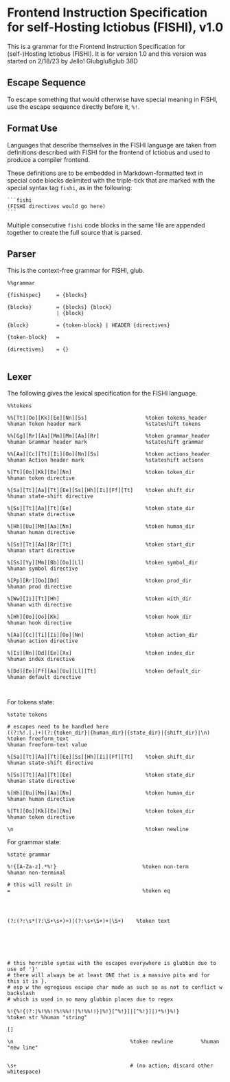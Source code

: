 # Frontend Instruction Specification for self-Hosting Ictiobus (FISHI), v1.0
This is a grammar for the Frontend Instruction Specification for
(self-)Hosting Ictiobus (FISHI). It is for version 1.0 and this version was
started on 2/18/23 by Jello! Glubglu8glub 38D

## Escape Sequence
To escape something that would otherwise have special meaning in FISHI, use the
escape sequence directly before it, `%!`.

## Format Use
Languages that describe themselves in the FISHI language are taken from
definitions described with FISHI for the frontend of Ictiobus and used to
produce a compiler frontend.

These definitions are to be embedded in Markdown-formatted text in special code
blocks delimited with the triple-tick that are marked with the special syntax
tag `fishi`, as in the following:

    ```fishi
    (FISHI directives would go here)
    ```

Multiple consecutive `fishi` code blocks in the same file are appended together
to create the full source that is parsed.

## Parser
This is the context-free grammar for FISHI, glub.

```fishi
%%grammar

{fishispec}     = {blocks}

{blocks}        = {blocks} {block}
                | {block}

{block}         = {token-block} | HEADER {directives}

{token-block}   = 

{directives}    = {}


```


## Lexer
The following gives the lexical specification for the FISHI language.

```fishi
%%tokens

%%[Tt][Oo][Kk][Ee][Nn][Ss]                   %token tokens_header
%human Token header mark                     %stateshift tokens

%%[Gg][Rr][Aa][Mm][Mm][Aa][Rr]               %token grammar_header
%human Grammar header mark                   %stateshift grammar

%%[Aa][Cc][Tt][Ii][Oo][Nn][Ss]               %token actions_header
%human Action header mark                    %stateshift actions

%[Tt][Oo][Kk][Ee][Nn]                        %token token_dir
%human token directive

%[Sa][Tt][Aa][Tt][Ee][Ss][Hh][Ii][Ff][Tt]    %token shift_dir
%human state-shift directive

%[Ss][Tt][Aa][Tt][Ee]                        %token state_dir
%human state directive

%[Hh][Uu][Mm][Aa][Nn]                        %token human_dir
%human human directive

%[Ss][Tt][Aa][Rr][Tt]                        %token start_dir
%human start directive

%[Ss][Yy][Mm][Bb][Oo][Ll]                    %token symbol_dir
%human symbol directive

%[Pp][Rr][Oo][Dd]                            %token prod_dir
%human prod directive

%[Ww][Ii][Tt][Hh]                            %token with_dir
%human with directive

%[Hh][Oo][Oo][Kk]                            %token hook_dir
%human hook directive

%[Aa][Cc][Ti][Ii][Oo][Nn]                    %token action_dir
%human action directive

%[Ii][Nn][Dd][Ee][Xx]                        %token index_dir
%human index directive

%[Dd][Ee][Ff][Aa][Uu][Ll][Tt]                %token default_dir
%human default directive



```

For tokens state:

```fishi
%state tokens

# escapes need to be handled here
((?:%!.|.)+)(?:{token_dir}|{human_dir}|{state_dir}|{shift_dir}|\n)
%token freeform_text
%human freeform-text value

%[Sa][Tt][Aa][Tt][Ee][Ss][Hh][Ii][Ff][Tt]    %token shift_dir
%human state-shift directive

%[Ss][Tt][Aa][Tt][Ee]                        %token state_dir
%human state directive

%[Hh][Uu][Mm][Aa][Nn]                        %token human_dir
%human human directive

%[Tt][Oo][Kk][Ee][Nn]                        %token token_dir
%human token directive

\n                                           %token newline

```

For grammar state:

```fishi
%state grammar

%!{[A-Za-z].*%!}                            %token non-term
%human non-terminal

# this will result in 
=                                           %token eq




(?:(?:\s*(?:\S+\s+)+)|(?:\s+\S+)+|\S+)    %token text






# this horrible syntax with the escapes everywhere is glubbin due to use of '}'
# there will always be at least ONE that is a massive pita and for this it is }.
# esp w the egregious escape char made as such so as not to conflict w backslash
# which is used in so many glubbin places due to regex

%!{%!{(?:|%!%%!!%!%%!!|%!%%!!}|%!}[^%!}]|[^%!}]|)*%!}%!}
%token str %human "string"

[]

\n                                      %token newline         %human "new line"


\s+                                     # (no action; discard other whitespace)
                           


```
